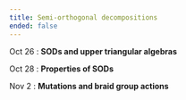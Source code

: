 ```yaml
---
title: Semi-orthogonal decompositions
ended: false 
---
```


Oct 26
: **SODs and upper triangular algebras**

Oct 28
: **Properties of SODs**

Nov 2 
: **Mutations and braid group actions** 